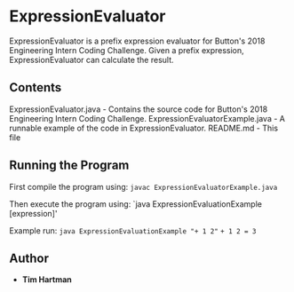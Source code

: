 # ExpressionEvaluator

ExpressionEvaluator is a prefix expression evaluator for Button's 2018 Engineering Intern Coding Challenge.
Given a prefix expression, ExpressionEvaluator can calculate the result.

## Contents

ExpressionEvaluator.java
    - Contains the source code for Button's 2018 Engineering Intern Coding Challenge.
ExpressionEvaluatorExample.java
    - A runnable example of the code in ExpressionEvaluator.
README.md
    - This file

## Running the Program

First compile the program using:
    `javac ExpressionEvaluatorExample.java`

Then execute the program using:
    `java ExpressionEvaluationExample [expression]'

Example run:
    `java ExpressionEvaluationExample "+ 1 2"`
    `+ 1 2 = 3`

## Author

* **Tim Hartman**


